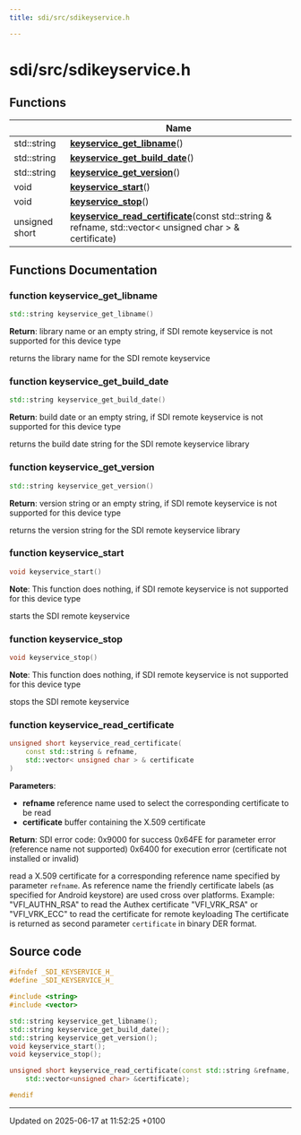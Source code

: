 ```yaml
---
title: sdi/src/sdikeyservice.h

---
```


# sdi/src/sdikeyservice.h



## Functions

|                | Name           |
| -------------- | -------------- |
| std::string | **[keyservice_get_libname](sdikeyservice_8h.md#function-keyservice-get-libname)**() |
| std::string | **[keyservice_get_build_date](sdikeyservice_8h.md#function-keyservice-get-build-date)**() |
| std::string | **[keyservice_get_version](sdikeyservice_8h.md#function-keyservice-get-version)**() |
| void | **[keyservice_start](sdikeyservice_8h.md#function-keyservice-start)**() |
| void | **[keyservice_stop](sdikeyservice_8h.md#function-keyservice-stop)**() |
| unsigned short | **[keyservice_read_certificate](sdikeyservice_8h.md#function-keyservice-read-certificate)**(const std::string & refname, std::vector< unsigned char > & certificate) |


## Functions Documentation

### function keyservice_get_libname

```cpp
std::string keyservice_get_libname()
```


**Return**: library name or an empty string, if SDI remote keyservice is not supported for this device type 

returns the library name for the SDI remote keyservice 


### function keyservice_get_build_date

```cpp
std::string keyservice_get_build_date()
```


**Return**: build date or an empty string, if SDI remote keyservice is not supported for this device type 

returns the build date string for the SDI remote keyservice library 


### function keyservice_get_version

```cpp
std::string keyservice_get_version()
```


**Return**: version string or an empty string, if SDI remote keyservice is not supported for this device type 

returns the version string for the SDI remote keyservice library 


### function keyservice_start

```cpp
void keyservice_start()
```


**Note**: This function does nothing, if SDI remote keyservice is not supported for this device type 

starts the SDI remote keyservice 


### function keyservice_stop

```cpp
void keyservice_stop()
```


**Note**: This function does nothing, if SDI remote keyservice is not supported for this device type 

stops the SDI remote keyservice 


### function keyservice_read_certificate

```cpp
unsigned short keyservice_read_certificate(
    const std::string & refname,
    std::vector< unsigned char > & certificate
)
```


**Parameters**: 

  * **refname** reference name used to select the corresponding certificate to be read 
  * **certificate** buffer containing the X.509 certificate 


**Return**: SDI error code: 0x9000 for success 0x64FE for parameter error (reference name not supported) 0x6400 for execution error (certificate not installed or invalid) 

read a X.509 certificate for a corresponding reference name specified by parameter `refname`. As reference name the friendly certificate labels (as specified for Android keystore) are used cross over platforms. Example: "VFI_AUTHN_RSA" to read the Authex certificate "VFI_VRK_RSA" or "VFI_VRK_ECC" to read the certificate for remote keyloading The certificate is returned as second parameter `certificate` in binary DER format. 




## Source code

```cpp
#ifndef _SDI_KEYSERVICE_H_
#define _SDI_KEYSERVICE_H_

#include <string>
#include <vector>

std::string keyservice_get_libname();
std::string keyservice_get_build_date();
std::string keyservice_get_version();
void keyservice_start();
void keyservice_stop();

unsigned short keyservice_read_certificate(const std::string &refname,
    std::vector<unsigned char> &certificate);

#endif
```


-------------------------------

Updated on 2025-06-17 at 11:52:25 +0100
